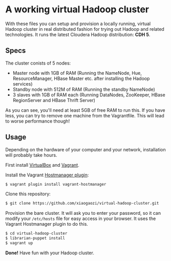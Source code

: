 # A working virtual Hadoop cluster

With these files you can setup and provision a locally running, virtual Hadoop cluster in real distributed fashion for trying out Hadoop and related technologies. It runs the latest Cloudera Hadoop distribution: **CDH 5**.

## Specs

The cluster conists of 5 nodes:

* Master node with 1GB of RAM (Running the NameNode, Hue, ResourceManager, HBase Master etc. after installing the Hadoop services)
* Standby node with 512M of RAM (Running the standby NameNode)
* 3 slaves with 1GB of RAM each (Running DataNodes, ZooKeeper, HBase RegionServer and HBase Thrift Server)

As you can see, you'll need at least 5GB of free RAM to run this. If you have less, you can try to remove one machine from the Vagrantfile. This will lead to worse performance though!

## Usage

Depending on the hardware of your computer and your network, installation will probably take hours.

First install [VirtualBox](https://www.virtualbox.org) and [Vagrant](http://www.vagrantup.com).

Install the Vagrant [Hostmanager plugin](https://github.com/smdahlen/vagrant-hostmanager):

```bash
$ vagrant plugin install vagrant-hostmanager
```

Clone this repository:

```bash
$ git clone https://github.com/xiaogaozi/virtual-hadoop-cluster.git
```

Provision the bare cluster. It will ask you to enter your password, so it can modify your `/etc/hosts` file for easy access in your browser. It uses the Vagrant Hostmanager plugin to do this.

```bash
$ cd virtual-hadoop-cluster
$ librarian-puppet install
$ vagrant up
```

**Done!** Have fun with your Hadoop cluster.
